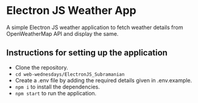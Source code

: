 # Electron JS Weather App
A simple Electron JS weather application to fetch weather details from OpenWeatherMap API and display the same.

## Instructions for setting up the application
- Clone the repository.
- ```cd web-wednesdays/ElectronJS_Subramanian```
- Create a .env file by adding the required details given in .env.example.
- ```npm i``` to install the dependencies.
- ```npm start``` to run the application.